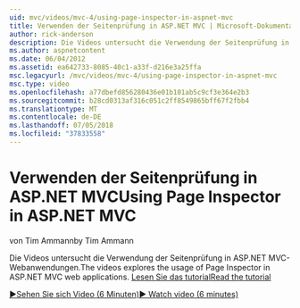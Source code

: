 ```yaml
---
uid: mvc/videos/mvc-4/using-page-inspector-in-aspnet-mvc
title: Verwenden der Seitenprüfung in ASP.NET MVC | Microsoft-Dokumentation
author: rick-anderson
description: Die Videos untersucht die Verwendung der Seitenprüfung in ASP.NET MVC-Webanwendungen. Lesen Sie das tutorial
ms.author: aspnetcontent
ms.date: 06/04/2012
ms.assetid: ea642733-8085-40c1-a33f-d216e3a25ffa
msc.legacyurl: /mvc/videos/mvc-4/using-page-inspector-in-aspnet-mvc
msc.type: video
ms.openlocfilehash: a77dbefd856280436e01b101ab5c9cf3e364e2b3
ms.sourcegitcommit: b28cd0313af316c051c2ff8549865bff67f2fbb4
ms.translationtype: MT
ms.contentlocale: de-DE
ms.lasthandoff: 07/05/2018
ms.locfileid: "37833558"
---
```

<a name="using-page-inspector-in-aspnet-mvc"></a><span data-ttu-id="fd5b4-104">Verwenden der Seitenprüfung in ASP.NET MVC</span><span class="sxs-lookup"><span data-stu-id="fd5b4-104">Using Page Inspector in ASP.NET MVC</span></span>
====================
<span data-ttu-id="fd5b4-105">von Tim Ammann</span><span class="sxs-lookup"><span data-stu-id="fd5b4-105">by Tim Ammann</span></span>

<span data-ttu-id="fd5b4-106">Die Videos untersucht die Verwendung der Seitenprüfung in ASP.NET MVC-Webanwendungen.</span><span class="sxs-lookup"><span data-stu-id="fd5b4-106">The videos explores the usage of Page Inspector in ASP.NET MVC web applications.</span></span> [<span data-ttu-id="fd5b4-107">Lesen Sie das tutorial</span><span class="sxs-lookup"><span data-stu-id="fd5b4-107">Read the tutorial</span></span>](../../overview/views/using-page-inspector-in-aspnet-mvc.md)

[<span data-ttu-id="fd5b4-108">&#9654;Sehen Sie sich Video (6 Minuten)</span><span class="sxs-lookup"><span data-stu-id="fd5b4-108">&#9654; Watch video (6 minutes)</span></span>](https://channel9.msdn.com/Blogs/ASP-NET-Site-Videos/using-page-inspector-in-aspnet-mvc)
